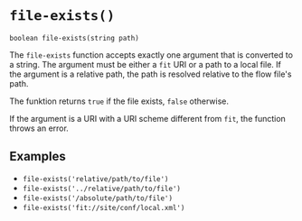 # `file-exists()`

```
boolean file-exists(string path)
```

The `file-exists` function accepts exactly one argument that is converted to a string. The argument must be either a `fit` URI or a path to a local file. If the argument is a relative path, the path is resolved relative to the flow file's path.

The funktion returns `true` if the file exists, `false` otherwise.

If the argument is a URI with a URI scheme different from `fit`, the function throws an error.


## Examples

* `file-exists('relative/path/to/file')`
* `file-exists('../relative/path/to/file')`
* `file-exists('/absolute/path/to/file')`
* `file-exists('fit://site/conf/local.xml')`

